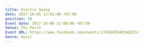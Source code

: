 ```yaml
---
title: Electro Swing
date: 2017-10-05 12:02:00 +07:00
position: 28
Event date: 2017-10-08 21:00:00 +07:00
Venue: The Porch
Event URL: https://www.facebook.com/events/1765683540140233/
Genre: music
---
```


